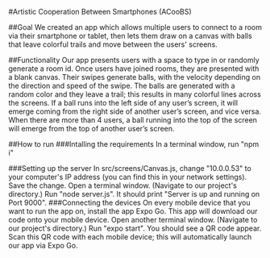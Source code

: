 #Artistic Cooperation Between Smartphones (ACooBS)

##Goal
We created an app which allows multiple users to connect to a room via their smartphone or tablet, then lets them draw on a canvas with balls that leave colorful trails and move between the users' screens.

##Functionality
Our app presents users with a space to type in or randomly generate a room id. Once users have joined rooms, they are presented with a blank canvas. Their swipes generate balls, with the velocity depending on the direction and speed of the swipe. The balls are generated with a random color and they leave a trail; this results in many colorful lines across the screens. If a ball runs into the left side of any user’s screen, it will emerge coming from the right side of another user’s screen, and vice versa. When there are more than 4 users, a ball running into the top of the screen will emerge from the top of another user’s screen.

##How to run
###Intalling the requirements
In a terminal window, run "npm i"

###Setting up the server
In src/screens/Canvas.js, change "10.0.0.53" to your computer's IP address (you can find this in your network settings). Save the change.
Open a terminal window. (Navigate to our project's directory.) Run "node server.js". It should print "Server is up and running on Port 9000".
###Connecting the devices
On every mobile device that you want to run the app on, install the app Expo Go. This app will download our code onto your mobile device.
Open another terminal window. (Navigate to our project's directory.) Run "expo start". You should see a QR code appear. Scan this QR code with each mobile device; this will automatically launch our app via Expo Go.
